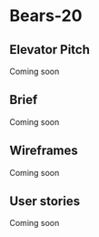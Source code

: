# Bears-20

## Elevator Pitch
Coming soon

## Brief
Coming soon

## Wireframes
Coming soon

## User stories 
Coming soon

